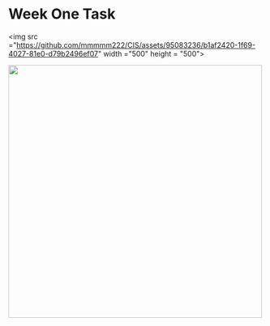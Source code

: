 # Week One Task

<img src ="https://github.com/mmmmm222/CIS/assets/95083236/b1af2420-1f69-4027-81e0-d79b2496ef07" width ="500" height = "500">


<img src ="https://github.com/mmmmm222/Road-maps/assets/95083236/d1410caa-14e4-4524-9daa-983437828632" width = "500" height = "500">